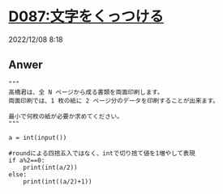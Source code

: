 # [D087:文字をくっつける](https://paiza.jp/challenges/224/show)
2022/12/08 8:18
## Anwer
    """
    高橋君は、全 N ページから成る書類を両面印刷します。
    両面印刷では、1 枚の紙に 2 ページ分のデータを印刷することが出来ます。

    最小で何枚の紙が必要か求めてください。
    """

    a = int(input())

    #roundによる四捨五入ではなく、intで切り捨て値を1増やして表現
    if a%2==0:
        print(int(a/2))
    else:
        print(int((a/2)+1))
> 